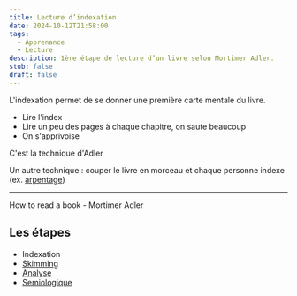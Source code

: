 ```yaml
---
title: Lecture d’indexation
date: 2024-10-12T21:58:00
tags:
  - Apprenance
  - Lecture
description: 1ère étape de lecture d’un livre selon Mortimer Adler.
stub: false
draft: false
---
```

L'indexation permet de se donner une première carte mentale du livre.

- Lire l'index
- Lire un peu des pages à chaque chapitre, on saute beaucoup
- On s'apprivoise

C'est la technique d'Adler

Un autre technique : couper le livre en morceau et chaque personne indexe (ex. [arpentage](/glossaire/arpentage))

---

How to read a book - Mortimer Adler
## Les étapes

- Indexation
- [Skimming](/glossaire/lecture-skimming)
- [Analyse](/glossaire/lecture-analyse)
- [Semiologique](/glossaire/lecture-semiologique)
